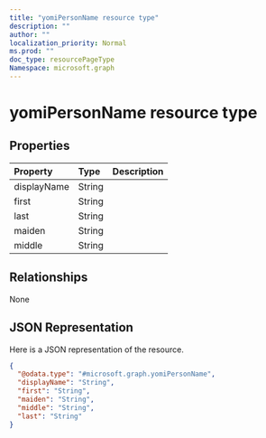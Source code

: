 ```yaml
---
title: "yomiPersonName resource type"
description: ""
author: ""
localization_priority: Normal
ms.prod: ""
doc_type: resourcePageType
Namespace: microsoft.graph
---
```



# yomiPersonName resource type



## Properties
|Property|Type|Description|
|:---|:---|:---|
|displayName|String||
|first|String||
|last|String||
|maiden|String||
|middle|String||

## Relationships
None

## JSON Representation
Here is a JSON representation of the resource.
<!-- {
  "blockType": "resource",
  "@odata.type": "microsoft.graph.yomiPersonName"
}
-->
``` json
{
  "@odata.type": "#microsoft.graph.yomiPersonName",
  "displayName": "String",
  "first": "String",
  "maiden": "String",
  "middle": "String",
  "last": "String"
}
```

